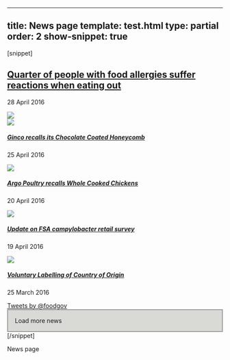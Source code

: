---
title: News page
template: test.html
type: partial
order: 2
show-snippet: true
------------------
[snippet]
<div class="wrapper news--border">
    <div class="col-wrap news--background">
        <div class="col col--fluid-12 separator-right-solid">
            <div class="col col--fluid-15 news-tile horizontal-separator">
                <article>
                    <div class="col col--fluid-5 margin-bottom--0 news-title">
                        <h2 class="margin-top-lg--1"><a class="text-colour" href="">Quarter of people with food allergies suffer reactions when eating out</a></h2>
                        <footer>
                            <p class="font-size--small font-size--bold">28 April 2016</p>
                        </footer>
                        <a href="#"><span class="icon icon-share--black-small"></span></a>
                    </div>
                    <div class="col col--fluid-10 margin-right--lg-0 margin-bottom--4">
                        <img src="../assets/img/fsa-news-hero1.png" class="img-responsive">
                    </div>
                </article>
            </div>
            <div class="col col--fluid-one-quarter news-tile news-tile--img-first separator-right-solid margin-top--2">
                <article>
                    <img src="../assets/img/allergyallert.png" class="img-responsive">
                    <h5 class="js-equal-height">
                        <a class="text-colour" href="http://www.food.gov.uk/news-updates/news/2016/15101/ginco-recalls-chocolate-coated-honeycomb">Ginco
                            recalls its Chocolate Coated Honeycomb</a>
                    </h5>
                    <footer>
                        <p class="font-size--small font-size--bold">25 April 2016</p>
                    </footer>
                    <a href="#"><span class="icon icon-share--black-small"></span></a>
                </article>
            </div>
            <div class="col col--fluid-one-quarter news-tile news-tile--img-first separator-right-solid margin-top--2">
                <article>
                    <img src="../assets/img/productrecall.png" class="img-responsive">
                    <h5 class="js-equal-height">
                        <a class="text-colour" href="http://www.food.gov.uk/news-updates/news/2016/15083/argo-poultry-recalls-whole-cooked-chickens">Argo
                            Poultry recalls Whole Cooked Chickens</a>
                    </h5>
                    <footer>
                        <p class="font-size--small font-size--bold">20 April 2016</p>
                    </footer>
                    <a href="#"><span class="icon icon-share--black-small"></span></a>
                </article>
            </div>
            <div class="col col--fluid-one-quarter news-tile news-tile--img-first separator-right-solid margin-top--2">
                <article>
                    <img src="../assets/img/fsa-news-1.png" class="img-responsive">
                    <h5 class="js-equal-height">
                        <a class="text-colour" href="http://www.food.gov.uk/news-updates/news/2016/15076/update-on-fsa-campylobacter-retail-survey">Update
                            on FSA campylobacter retail survey</a>
                    </h5>
                    <footer>
                        <p class="font-size--small font-size--bold">19 April 2016</p>
                    </footer>
                    <a href="#"><span class="icon icon-share--black-small"></span></a>
                </article>
            </div>
            <div class="col col--fluid-one-quarter margin-right--lg-0 news-tile news-tile--img-first margin-top--2">
                <article>
                    <img src="../assets/img/fsa-news-2.png" class="img-responsive">
                    <h5 class="js-equal-height">
                        <a class="text-colour" href="http://www.food.gov.uk/northern-ireland/news-updates/news/2016/15025/voluntary-labelling-of-country-of-origin">Voluntary
                            Labelling of Country of Origin</a>
                    </h5>
                    <footer>
                        <p class="font-size--small font-size--bold">25 March 2016</p>
                    </footer>
                    <a href="#"><span class="icon icon-share--black-small"></span></a>
                </article>
            </div>
        </div>
        <div class="col col--fluid-3 twitter-feed--news-lading hide--xs">
            <a class="twitter-timeline" href="https://twitter.com/foodgov" data-widget-id="725312839351713792">Tweets by
                @foodgov</a>
            <script>!function (d, s, id) {
                var js, fjs = d.getElementsByTagName(s)[0], p = /^http:/.test(d.location) ? 'http' : 'https';
                if (!d.getElementById(id)) {
                    js = d.createElement(s);
                    js.id = id;
                    js.src = p + "://platform.twitter.com/widgets.js";
                    fjs.parentNode.insertBefore(js, fjs);
                }
            }(document, "script", "twitter-wjs");</script>
        </div>
    </div>
    <div class="col-wrap">
        <div class="col col--fluid-15 text-center margin-top--6 font-size--h6" style="border: 2px solid #97999B; background-color: #D9D9D6; padding: 16px">
            Load more news
        </div>
    </div>
</div>
<script src="//cdnjs.cloudflare.com/ajax/libs/jquery/2.1.3/jquery.min.js"></script>
<script src="../assets/js/helpers.js"></script>
[/snippet]

News page
